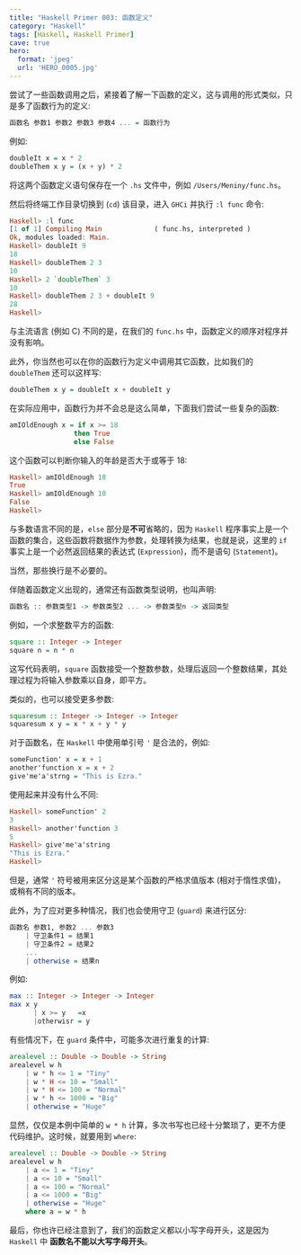```yaml
---
title: "Haskell Primer 003: 函数定义"
category: "Haskell"
tags: [Haskell, Haskell Primer]
cave: true
hero:
  format: 'jpeg'
  url: 'HERO_0005.jpg'
---
```

尝试了一些函数调用之后，紧接着了解一下函数的定义，这与调用的形式类似，只是多了函数行为的定义:

```haskell
函数名 参数1 参数2 参数3 参数4 ... = 函数行为
```

例如:

```haskell
doubleIt x = x * 2
doubleThem x y = (x + y) * 2
```

将这两个函数定义语句保存在一个 `.hs` 文件中，例如 `/Users/Meniny/func.hs`。

然后将终端工作目录切换到 (`cd`) 该目录，进入 `GHCi` 并执行 `:l func` 命令:

```haskell
Haskell> :l func
[1 of 1] Compiling Main             ( func.hs, interpreted )
Ok, modules loaded: Main.
Haskell> doubleIt 9
18
Haskell> doubleThem 2 3
10
Haskell> 2 `doubleThem` 3
10
Haskell> doubleThem 2 3 + doubleIt 9
28
Haskell>
```

与主流语言 (例如 C) 不同的是，在我们的 `func.hs` 中，函数定义的顺序对程序并没有影响。

此外，你当然也可以在你的函数行为定义中调用其它函数，比如我们的 `doubleThem` 还可以这样写:

```haskell
doubleThem x y = doubleIt x + doubleIt y
```

在实际应用中，函数行为并不会总是这么简单，下面我们尝试一些复杂的函数:

```haskell
amIOldEnough x = if x >= 18
                then True
                else False
```

这个函数可以判断你输入的年龄是否大于或等于 18:

```haskell
Haskell> amIOldEnough 18
True
Haskell> amIOldEnough 10
False
Haskell>
```

与多数语言不同的是，`else` 部分是**不可**省略的，因为 `Haskell` 程序事实上是一个函数的集合，这些函数将数据作为参数，处理转换为结果，也就是说，这里的 `if` 事实上是一个必然返回结果的表达式 (`Expression`)，而不是语句 (`Statement`)。



当然，那些换行是不必要的。



伴随着函数定义出现的，通常还有函数类型说明，也叫声明:

```haskell
函数名 :: 参数类型1 -> 参数类型2 ... -> 参数类型n -> 返回类型
```

例如，一个求整数平方的函数:

```haskell
square :: Integer -> Integer
square n = n * n
```

这写代码表明，`square` 函数接受一个整数参数，处理后返回一个整数结果，其处理过程为将输入参数乘以自身，即平方。



类似的，也可以接受更多参数:

```haskell
squaresum :: Integer -> Integer -> Integer
squaresum x y = x * x + y * y
```



对于函数名，在 `Haskell` 中使用单引号 `'` 是合法的，例如:

```haskell
someFunction' x = x + 1
another'function x = x + 2
give'me'a'strng = "This is Ezra."
```

使用起来并没有什么不同:

```haskell
Haskell> someFunction' 2
3
Haskell> another'function 3
5
Haskell> give'me'a'string
"This is Ezra."
Haskell>
```

但是，通常 `'` 符号被用来区分这是某个函数的严格求值版本 (相对于惰性求值)，或稍有不同的版本。



此外，为了应对更多种情况，我们也会使用守卫 (`guard`) 来进行区分:

```haskell
函数名 参数1, 参数2 ... 参数3
    | 守卫条件1 = 结果1
    | 守卫条件2 = 结果2
    ...
    | otherwise = 结果n
```

例如:

```haskell
max :: Integer -> Integer -> Integer
max x y
      | x >= y   =x
      |otherwisr = y
```

有些情况下，在 `guard` 条件中，可能多次进行重复的计算:

```haskell
arealevel :: Double -> Double -> String
arealevel w h
    | w * h <= 1 = "Tiny"
    | w * H <= 10 = "Small"
    | w * H <= 100 = "Normal"
    | w * h <= 1000 = "Big"
    | otherwise = "Huge"
```

显然，仅仅是本例中简单的 `w * h` 计算，多次书写也已经十分繁琐了，更不方便代码维护。这时候，就要用到 `where`:

```haskell
arealevel :: Double -> Double -> String
arealevel w h
    | a <= 1 = "Tiny"
    | a <= 10 = "Small"
    | a <= 100 = "Normal"
    | a <= 1000 = "Big"
    | otherwise = "Huge"
    where a = w * h
```



最后，你也许已经注意到了，我们的函数定义都以小写字母开头，这是因为 `Haskell` 中 **函数名不能以大写字母开头**。




